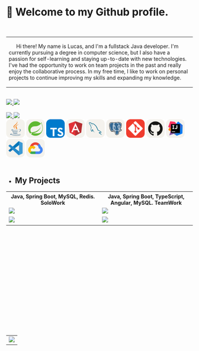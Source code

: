 # 👋 Welcome to my Github profile.
<br>
<table>
  <tbody>
    <tr>
      <td align="left" width="60%">
         <p style="text-indent: 20px;">Hi there! My name is Lucas, and I'm a fullstack Java developer. I'm currently pursuing a degree in computer science, but I also have a passion for self-learning and staying up-to-date with new technologies. I've had the opportunity to work on team projects in the past and really enjoy the collaborative process. In my free time, I like to work on personal projects to continue improving my skills and expanding my knowledge.</p>
   </tr>
  </tbody>
</table>

<br>
<div>
<a href="https://github.com/luccasoliva">
<img height="180em" src="https://github-readme-stats-nine-phi-26.vercel.app/api/top-langs/?username=luccasoliva&layout=compact&theme=tokyonight&langs_count=5"/>
<img height="180em" src="https://github-readme-stats-nine-phi-26.vercel.app/api?username=luccasoliva&theme=tokyonight&show_icons=true"/>
</div>
<br>


<a href="mailto: lucas.oliveirab0531@gmail.com" target="_blank">
  <img src="https://img.shields.io/badge/-gmail-red?style=for-the-badge&logo=gmail&logoColor=white">
</a>
 <a href="https://www.linkedin.com/in/lucas-p-oliveira/" target="_blank">
  <img src="https://img.shields.io/badge/-linkedin-blue?style=for-the-badge&logo=linkedin&logoColor=white">
</a>
<br>

<div>
   <img height="50" src="https://raw.githubusercontent.com/tandpfun/skill-icons/d1c752b99bb25a0e5aa363bae1db2809173ee966/icons/Java-Light.svg" alt="Java" title="Java" />
 <img height="50" src="https://raw.githubusercontent.com/tandpfun/skill-icons/d1c752b99bb25a0e5aa363bae1db2809173ee966/icons/Spring-Light.svg" alt="Spring" title="Spring" />
   <img height="50" src="https://raw.githubusercontent.com/tandpfun/skill-icons/d1c752b99bb25a0e5aa363bae1db2809173ee966/icons/TypeScript.svg" alt="TypeScript" title="TypeScript" />
 <img height="50" src="https://raw.githubusercontent.com/tandpfun/skill-icons/d1c752b99bb25a0e5aa363bae1db2809173ee966/icons/Angular-Light.svg" alt="Angular" title="Angular" />
  <img height="50" src="https://raw.githubusercontent.com/tandpfun/skill-icons/d1c752b99bb25a0e5aa363bae1db2809173ee966/icons/MySQL-Light.svg" alt="MySQL" title="MySQL" />
  <img height="50" src="https://raw.githubusercontent.com/tandpfun/skill-icons/d1c752b99bb25a0e5aa363bae1db2809173ee966/icons/PostgreSQL-Light.svg" alt="Postgresql" title="Postgresql" />
 <img height="50" src="https://raw.githubusercontent.com/tandpfun/skill-icons/d1c752b99bb25a0e5aa363bae1db2809173ee966/icons/Git.svg" alt="Git" title="Git" />
 <img height="50" src="https://raw.githubusercontent.com/tandpfun/skill-icons/d1c752b99bb25a0e5aa363bae1db2809173ee966/icons/Github-Light.svg" alt="GitHub" title="GitHub" />
 <img height="50" src="https://raw.githubusercontent.com/tandpfun/skill-icons/d1c752b99bb25a0e5aa363bae1db2809173ee966/icons/Idea-Light.svg" alt="Intellij" title="Intellij" />
 <img height="50" src="https://raw.githubusercontent.com/tandpfun/skill-icons/d1c752b99bb25a0e5aa363bae1db2809173ee966/icons/VSCode-Light.svg" alt="Visual Studio Code" title="Visual Studio Code" />
<img height="50" src="https://raw.githubusercontent.com/tandpfun/skill-icons/d1c752b99bb25a0e5aa363bae1db2809173ee966/icons/GCP-Light.svg" alt="GCP" title="GCP" />

</div>
<br>


- ## **My Projects**

<table height="310px">
  <tbody>
    <tr>
      <th align="center" width="50%"> Java, Spring Boot, MySQL, Redis. SoloWork </th>
      <th align="center"width="50%"> Java, Spring Boot, TypeScript, Angular, MySQL. TeamWork</th>
    </tr>
    <tr>
      <td>
         <a href="https://github.com/luccasoliva/business-partner-front"><img src="https://github-readme-stats.vercel.app/api/pin/?username=luccasoliva&repo=business-partner-front&theme=github_dark"></a>
      </td>
      <td>
         <a href="https://github.com/luccasoliva/e-commerce-front-"><img src="https://github-readme-stats.vercel.app/api/pin/?username=luccasoliva&repo=e-commerce-front-&theme=github_dark"></a>
      </td>
   </tr>
   <tr>
      <td>
           <a href="https://github.com/luccasoliva/business-partner-back"><img src="https://github-readme-stats.vercel.app/api/pin/?username=luccasoliva&repo=business-partner-back&theme=github_dark"></a>
      </td>
      <td>
         <a href="https://github.com/luccasoliva/e-commerce-back-"><img src="https://github-readme-stats.vercel.app/api/pin/?username=luccasoliva&repo=e-commerce-back-&theme=github_dark"></a>
      </td>
    </tr>
  </tbody>
</table>

<br>


  <br>

  
<br>
<div>
  <table align="center">
  <tbody>
    <tr>
      <td>
         <img src="https://raw.githubusercontent.com/BrunnerLivio/brunnerlivio/28da8fc8ac65a9e5f7179dbbd67e6cdbfdf2bb76/images/marquee.svg"/>
      </td>
   </tr>
    
  </tbody>
</table>
<div>

<br>
<br>
